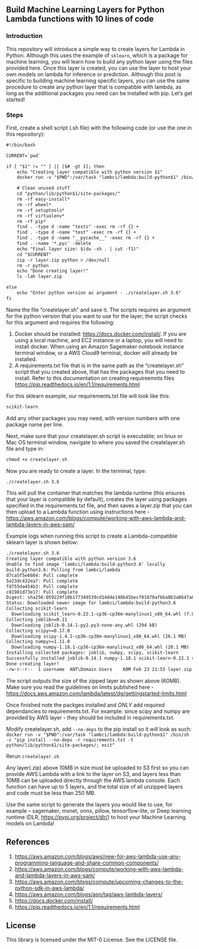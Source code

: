 ## Build Machine Learning Layers for Python Lambda functions with 10 lines of code

### Introduction
This repository will introduce a simple way to create layers for Lambda in Python. Although this uses the example of ```sklearn```, which is a package for machine learning, you will learn how to build any python layer using the files provided here. Once this layer is created, you can use the layer to host your own models on lambda for inference or prediction. Although this post is specific to building machine learning specific layers, you can use the same procedure to create any python layer that is compatible with lambda, as long as the additional packages you need can be installed with pip. Let’s get started!

### Steps

First, create a shell script (.sh file) with the following code (or use the one in this repository):

```html
#!/bin/bash

CURRENT=`pwd`

if [ "$1" != "" ] || [$# -gt 1]; then
	echo "Creating layer compatible with python version $1"
	docker run -v "$PWD":/var/task "lambci/lambda:build-python$1" /bin/sh -c "pip install -r requirements.txt -t python/lib/python$1/site-packages/; exit"

	# Clean unused stuff
	cd "python/lib/python$1/site-packages/"
	rm -rf easy-install*
	rm -rf wheel*
	rm -rf setuptools*
	rm -rf virtualenv*
	rm -rf pip*
	find . -type d -name "tests" -exec rm -rf {} +
	find . -type d -name "test" -exec rm -rf {} +
	find . -type d -name "__pycache__" -exec rm -rf {} +
	find . -name '*.pyc' -delete
	echo "Final layer size: $(du -sh . | cut -f1)"
	cd "$CURRENT"
	zip -r layer.zip python > /dev/null
	rm -r python
	echo "Done creating layer!"
	ls -lah layer.zip

else
	echo "Enter python version as argument - ./createlayer.sh 3.6"
fi

```

Name the file “createlayer.sh” and save it. The scripts requires an argument for the python version that you want to use for the layer; the script checks for this argument and requires the following:

1.	Docker should be installed: https://docs.docker.com/install/. If you are using a local machine, and EC2 instance or a laptop, you will need to install docker. When using an Amazon Sagemaker notebook instance terminal window, or a AWS Cloud9 terminal, docker will already be installed. 
2.	A requirements.txt file that is in the same path as the “createlayer.sh” script that you created above, that has the packages that you need to install.  Refer to this documentation on creating requireemnts files https://pip.readthedocs.io/en/1.1/requirements.html


For this sklearn example, our requirements.txt file will look like this:
```html
scikit-learn
```

Add any other packages you may need, with version numbers with one package name per line. 

Next, make sure that your createlayer.sh script is executable; on linux or Mac OS terminal window, navigate to where you saved the createlayer.sh file and type in:

```html
chmod +x createlayer.sh
```

Now you are ready to create a layer. In the terminal, type:

```html
./createlayer.sh 3.6
```

This will pull the container that matches the lambda runtime (this ensures that your layer is compatible by default), creates the layer using packages specified in the requirements.txt file, and then saves a layer.zip that you can then upload to a Lambda function using instructions here - https://aws.amazon.com/blogs/compute/working-with-aws-lambda-and-lambda-layers-in-aws-sam/ 

Example logs when running this script to create a Lambda-compatible sklearn layer is shown below:

```html
./createlayer.sh 3.6
Creating layer compatible with python version 3.6
Unable to find image 'lambci/lambda:build-python3.6' locally
build-python3.6: Pulling from lambci/lambda
d7ca5f5e6604: Pull complete 
5e23dc432ea7: Pull complete 
fd755da454b3: Pull complete 
c81981d73e17: Pull complete 
Digest: sha256:059229f10b177349539cd14d4e148b45becf01070afbba8b3a8647a8bd57371e
Status: Downloaded newer image for lambci/lambda:build-python3.6
Collecting scikit-learn
  Downloading scikit_learn-0.22.1-cp36-cp36m-manylinux1_x86_64.whl (7.0 MB)
Collecting joblib>=0.11
  Downloading joblib-0.14.1-py2.py3-none-any.whl (294 kB)
Collecting scipy>=0.17.0
  Downloading scipy-1.4.1-cp36-cp36m-manylinux1_x86_64.whl (26.1 MB)
Collecting numpy>=1.11.0
  Downloading numpy-1.18.1-cp36-cp36m-manylinux1_x86_64.whl (20.1 MB)
Installing collected packages: joblib, numpy, scipy, scikit-learn
Successfully installed joblib-0.14.1 numpy-1.18.1 scikit-learn-0.22.1 scipy-1.4.1
Done creating layer!
-rw-r--r--  1 username  ANT\Domain Users    60M Feb 23 21:53 layer.zip
```

The script outputs the size of the zipped layer as shown above (60MB). Make sure you read the guidelines on limits published here - https://docs.aws.amazon.com/lambda/latest/dg/gettingstarted-limits.html

Once finished note the packges installed and *ONLY* add required dependancies to requirements.txt. For example: since scipy and numpy are provided by AWS layer - they should be included in requirements.txt.

Modify createlayer.sh, add `--no-deps` to the pip install so it will look as such:
`docker run -v "$PWD":/var/task "lambci/lambda:build-python$1" /bin/sh -c "pip install --no-deps -r requirements.txt -t python/lib/python$1/site-packages/; exit"`

Rerun `createlayer.sh`

Any layer(.zip) above 10MB in size must be uploaded to S3 first so you can provide AWS Lambda with a link to the layer on S3, and layers less than 10MB can be uploaded directly through the AWS lambda console. Each function can have up to 5 layers, and the total size of all unzipped layers and code must be less than 250 MB. 

Use the same script to generate the layers you would like to use, for example – sagemaker, mxnet, onnx, pillow, tensorflow-lite, or Deep learning runtime (DLR, https://pypi.org/project/dlr/) to host your Machine Learning models on Lambda!


## References

1.	https://aws.amazon.com/blogs/aws/new-for-aws-lambda-use-any-programming-language-and-share-common-components/
2.	https://aws.amazon.com/blogs/compute/working-with-aws-lambda-and-lambda-layers-in-aws-sam/
3.	https://aws.amazon.com/blogs/compute/upcoming-changes-to-the-python-sdk-in-aws-lambda/
4.	https://aws.amazon.com/blogs/apn/tag/aws-lambda-layers/
5.	https://docs.docker.com/install/
6.	https://pip.readthedocs.io/en/1.1/requirements.html


## License

This library is licensed under the MIT-0 License. See the LICENSE file.

